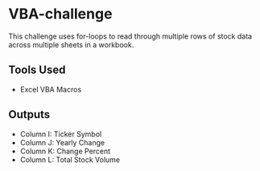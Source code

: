 # VBA-challenge

This challenge uses for-loops to read through multiple rows of stock data across multiple sheets in a workbook. 

## Tools Used
* Excel VBA Macros

## Outputs
* Column I: Ticker Symbol
* Column J: Yearly Change
* Column K: Change Percent
* Column L: Total Stock Volume
